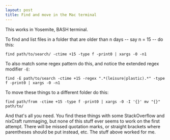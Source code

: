 ```yaml
---
layout: post
title: Find and move in the Mac terminal
---
```


This works in Yosemite, BASH terminal. 

To find and list files in a folder that are older than n days -- say n = 15 -- do this:

```
find path/to/search/ -ctime +15 -type f -print0 | xargs -0 -n1
```

To also match some regex pattern do this, and notice the extended regex modifier `-E`:

```
find -E path/to/search -ctime +15 -regex ".*(leisure|plastic).*" -type f -print0 | xargs -0 -n1
```

To move these things to a different folder do this:

```
find path/from -ctime +15 -type f -print0 | xargs -0 -I '{}' mv "{}" path/to/
```

And that's all you need. You find these things with some StackOverflow and nixCraft rummaging, but none of this stuff ever seems to work on the first attempt. There will be missed quotation marks, or straight brackets where parentheses should be put instead, etc. The stuff above worked for me.
